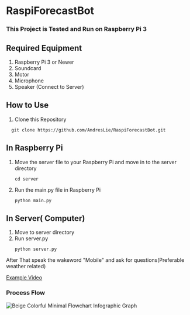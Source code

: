 # RaspiForecastBot
### This Project is Tested and Run on Raspberry Pi 3
## Required Equipment
1. Raspberry Pi 3 or Newer
2. Soundcard
3. Motor
4. Microphone
5. Speaker (Connect to Server)
## How to Use
1. Clone this Repository
```
  git clone https://github.com/AndresLie/RaspiForecastBot.git
```
## In Raspberry Pi
1. Move the server file to your Raspberry Pi and move in to the server directory
   ```
   cd server
   ```
2. Run the main.py file in Raspberry Pi
   ```
   python main.py
   ```

## In Server( Computer)
1. Move to server directory
2. Run server.py
   ```
   python server.py
   ```

After That speak the wakeword "Mobile" and ask for questions(Preferable weather related)

[Example Video](https://drive.google.com/file/d/1kAkMAnLWwJibSDhBwFyJc74JZK0Yws7h/view?usp=drive_link)
### Process Flow
![Beige Colorful Minimal Flowchart Infographic Graph](https://github.com/AndresLie/RaspiForecastBot/assets/119865728/dc5a7e26-781e-4e78-8e65-fe1b90a35baf=100x10)

